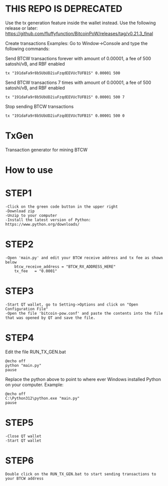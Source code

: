 # THIS REPO IS DEPRECATED
Use the tx generation feature inside the wallet instead. Use the following release or later:
https://github.com/fluffyfunction/BitcoinPoW/releases/tag/v0.21.3_final

Create transactions Examples: Go to Window->Console and type the following commands:

Send BTCW transactions forever with amount of 0.00001, a fee of 500 satoshi/vB, and RBF enabled
```
tx "191daFa9r8b5UbUD2iuFzqdEEVUcTUFB1S" 0.00001 500
```

Send BTCW transactions 7 times with amount of 0.00001, a fee of 500 satoshi/vB, and RBF enabled
```
tx "191daFa9r8b5UbUD2iuFzqdEEVUcTUFB1S" 0.00001 500 7
```

Stop sending BTCW transactions
```
tx "191daFa9r8b5UbUD2iuFzqdEEVUcTUFB1S" 0.00001 500 0
```


# TxGen
Transaction generator for mining BTCW


# How to use


# STEP1
```
-Click on the green code button in the upper right
-Download zip
-Unzip to your computer
-Install the latest version of Python: https://www.python.org/downloads/
```

# STEP2
```
-Open 'main.py' and edit your BTCW receive address and tx fee as shown below
    btcw_receive_address = "BTCW_RX_ADDRESS_HERE"
    tx_fee   = "0.0001"
```

# STEP3
```
-Start QT wallet, go to Setting->Options and click on "Open Configuration File"
-Open the file 'bitcoin-pow.conf' and paste the contents into the file that was opened by QT and save the file.
```

# STEP4
Edit the file RUN_TX_GEN.bat
```
@echo off
python "main.py"
pause
```

Replace the python above to point to where ever Windows installed Python on your computer. Example:
```
@echo off
C:\Python312\python.exe "main.py"
pause
```


# STEP5
```
-Close QT wallet
-Start QT wallet
```


# STEP6
```
Double click on the RUN_TX_GEN.bat to start sending transactions to your BTCW address
```
